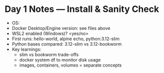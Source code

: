 # Day 1 Notes — Install & Sanity Check
- OS: <fill>
- Docker Desktop/Engine version: see files above
- WSL2 enabled (Windows)? <yes/no>
- First runs: hello-world, alpine echo, python:3.12-slim
- Python bases compared: 3.12-slim vs 3.12-bookworm
- Key learnings:
  - slim vs bookworm trade-offs
  - docker system df to monitor disk usage
  - images, containers, volumes = separate concepts
